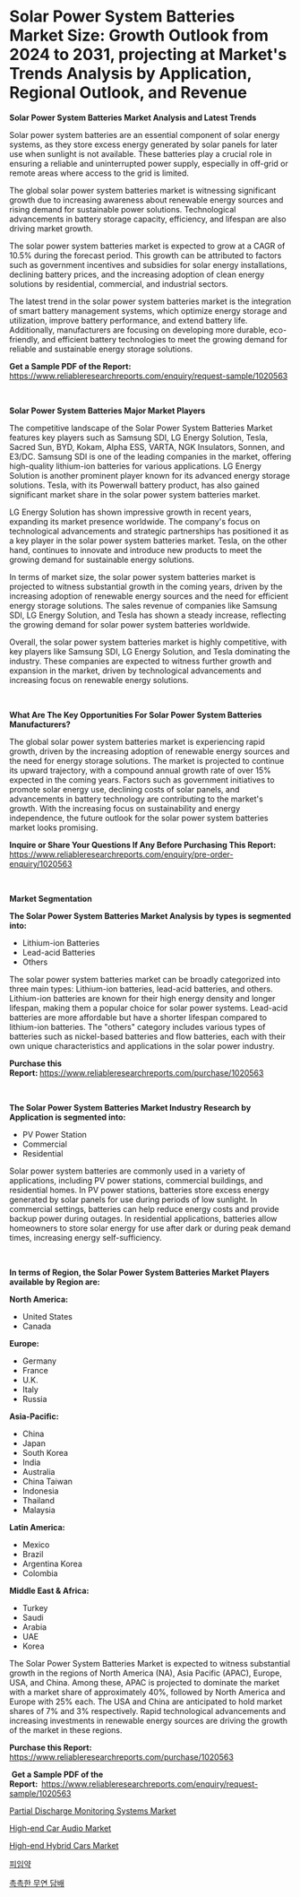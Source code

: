 <p><h1>Solar Power System Batteries Market Size: Growth Outlook from 2024 to 2031, projecting at Market's Trends Analysis by Application, Regional Outlook, and Revenue</h1></p><p><strong>Solar Power System Batteries Market Analysis and Latest Trends</strong></p>
<p><p>Solar power system batteries are an essential component of solar energy systems, as they store excess energy generated by solar panels for later use when sunlight is not available. These batteries play a crucial role in ensuring a reliable and uninterrupted power supply, especially in off-grid or remote areas where access to the grid is limited.</p><p>The global solar power system batteries market is witnessing significant growth due to increasing awareness about renewable energy sources and rising demand for sustainable power solutions. Technological advancements in battery storage capacity, efficiency, and lifespan are also driving market growth.</p><p>The solar power system batteries market is expected to grow at a CAGR of 10.5% during the forecast period. This growth can be attributed to factors such as government incentives and subsidies for solar energy installations, declining battery prices, and the increasing adoption of clean energy solutions by residential, commercial, and industrial sectors.</p><p>The latest trend in the solar power system batteries market is the integration of smart battery management systems, which optimize energy storage and utilization, improve battery performance, and extend battery life. Additionally, manufacturers are focusing on developing more durable, eco-friendly, and efficient battery technologies to meet the growing demand for reliable and sustainable energy storage solutions.</p></p>
<p><strong>Get a Sample PDF of the Report:&nbsp;</strong> <a href="https://www.reliableresearchreports.com/enquiry/request-sample/1020563">https://www.reliableresearchreports.com/enquiry/request-sample/1020563</a></p>
<p>&nbsp;</p>
<p><strong>Solar Power System Batteries Major Market Players</strong></p>
<p><p>The competitive landscape of the Solar Power System Batteries Market features key players such as Samsung SDI, LG Energy Solution, Tesla, Sacred Sun, BYD, Kokam, Alpha ESS, VARTA, NGK Insulators, Sonnen, and E3/DC. Samsung SDI is one of the leading companies in the market, offering high-quality lithium-ion batteries for various applications. LG Energy Solution is another prominent player known for its advanced energy storage solutions. Tesla, with its Powerwall battery product, has also gained significant market share in the solar power system batteries market.</p><p>LG Energy Solution has shown impressive growth in recent years, expanding its market presence worldwide. The company's focus on technological advancements and strategic partnerships has positioned it as a key player in the solar power system batteries market. Tesla, on the other hand, continues to innovate and introduce new products to meet the growing demand for sustainable energy solutions.</p><p>In terms of market size, the solar power system batteries market is projected to witness substantial growth in the coming years, driven by the increasing adoption of renewable energy sources and the need for efficient energy storage solutions. The sales revenue of companies like Samsung SDI, LG Energy Solution, and Tesla has shown a steady increase, reflecting the growing demand for solar power system batteries worldwide.</p><p>Overall, the solar power system batteries market is highly competitive, with key players like Samsung SDI, LG Energy Solution, and Tesla dominating the industry. These companies are expected to witness further growth and expansion in the market, driven by technological advancements and increasing focus on renewable energy solutions.</p></p>
<p>&nbsp;</p>
<p><strong>What Are The Key Opportunities For Solar Power System Batteries Manufacturers?</strong></p>
<p><p>The global solar power system batteries market is experiencing rapid growth, driven by the increasing adoption of renewable energy sources and the need for energy storage solutions. The market is projected to continue its upward trajectory, with a compound annual growth rate of over 15% expected in the coming years. Factors such as government initiatives to promote solar energy use, declining costs of solar panels, and advancements in battery technology are contributing to the market's growth. With the increasing focus on sustainability and energy independence, the future outlook for the solar power system batteries market looks promising.</p></p>
<p><strong>Inquire or Share Your Questions If Any Before Purchasing This Report:</strong> <a href="https://www.reliableresearchreports.com/enquiry/pre-order-enquiry/1020563">https://www.reliableresearchreports.com/enquiry/pre-order-enquiry/1020563</a></p>
<p>&nbsp;</p>
<p><strong>Market Segmentation</strong></p>
<p><strong>The Solar Power System Batteries Market Analysis by types is segmented into:</strong></p>
<p><ul><li>Lithium-ion Batteries</li><li>Lead-acid Batteries</li><li>Others</li></ul></p>
<p><p>The solar power system batteries market can be broadly categorized into three main types: Lithium-ion batteries, lead-acid batteries, and others. Lithium-ion batteries are known for their high energy density and longer lifespan, making them a popular choice for solar power systems. Lead-acid batteries are more affordable but have a shorter lifespan compared to lithium-ion batteries. The "others" category includes various types of batteries such as nickel-based batteries and flow batteries, each with their own unique characteristics and applications in the solar power industry.</p></p>
<p><strong>Purchase this Report:&nbsp;</strong><a href="https://www.reliableresearchreports.com/purchase/1020563">https://www.reliableresearchreports.com/purchase/1020563</a></p>
<p>&nbsp;</p>
<p><strong>The Solar Power System Batteries Market Industry Research by Application is segmented into:</strong></p>
<p><ul><li>PV Power Station</li><li>Commercial</li><li>Residential</li></ul></p>
<p><p>Solar power system batteries are commonly used in a variety of applications, including PV power stations, commercial buildings, and residential homes. In PV power stations, batteries store excess energy generated by solar panels for use during periods of low sunlight. In commercial settings, batteries can help reduce energy costs and provide backup power during outages. In residential applications, batteries allow homeowners to store solar energy for use after dark or during peak demand times, increasing energy self-sufficiency.</p></p>
<p>&nbsp;</p>
<p><strong>In terms of Region, the Solar Power System Batteries Market Players available by Region are:</strong></p>
<p>
    <p> <strong> North America: </strong>
        <ul>
            <li>United States</li>
            <li>Canada</li>
        </ul>
        </p> 
    <p> <strong> Europe: </strong>
        <ul>
            <li>Germany</li>
            <li>France</li>
            <li>U.K.</li>
            <li>Italy</li>
            <li>Russia</li>
        </ul>
        </p> 
    <p> <strong> Asia-Pacific: </strong>
        <ul>
            <li>China</li>
            <li>Japan</li>
            <li>South Korea</li>
            <li>India</li>
            <li>Australia</li>
            <li>China Taiwan</li>
            <li>Indonesia</li>
            <li>Thailand</li>
            <li>Malaysia</li>
        </ul>
        </p> 
    <p> <strong> Latin America: </strong>
        <ul>
            <li>Mexico</li>
            <li>Brazil</li>
            <li>Argentina Korea</li>
            <li>Colombia</li>
        </ul>
        </p> 
    <p> <strong> Middle East & Africa: </strong>
        <ul>
            <li>Turkey</li>
            <li>Saudi</li>
            <li>Arabia</li>
            <li>UAE</li>
            <li>Korea</li>
        </ul>
    </p>
    </p>
<p><p>The Solar Power System Batteries Market is expected to witness substantial growth in the regions of North America (NA), Asia Pacific (APAC), Europe, USA, and China. Among these, APAC is projected to dominate the market with a market share of approximately 40%, followed by North America and Europe with 25% each. The USA and China are anticipated to hold market shares of 7% and 3% respectively. Rapid technological advancements and increasing investments in renewable energy sources are driving the growth of the market in these regions.</p></p>
<p><strong>Purchase this Report: </strong><a href="https://www.reliableresearchreports.com/purchase/1020563">https://www.reliableresearchreports.com/purchase/1020563</a></p>
<p>&nbsp;<strong>Get a Sample PDF of the Report:&nbsp;&nbsp;</strong><a href="https://www.reliableresearchreports.com/enquiry/request-sample/1020563">https://www.reliableresearchreports.com/enquiry/request-sample/1020563</a></p>
<p><strong></strong></p>
<p><p><a href="https://github.com/Glendatilghmankmgz0rbhwpy/Market-Research-Report-List-1/blob/main/partial-discharge-monitoring-systems-market.md">Partial Discharge Monitoring Systems Market</a></p><p><a href="https://issuu.com/reportprime-2/docs/high-end-car-audio-market-size-2030.pptx">High-end Car Audio Market</a></p><p><a href="https://issuu.com/reportprime-2/docs/high-end-hybrid-cars-market-size-2030.pptx">High-end Hybrid Cars Market</a></p><p><a href="https://github.com/xvz497517413/Market-Research-Report-List-1/blob/main/542766815309.md">피임약</a></p><p><a href="https://github.com/vskv4779xr1/Market-Research-Report-List-1/blob/main/868536015310.md">촉촉한 무연 담배</a></p></p>